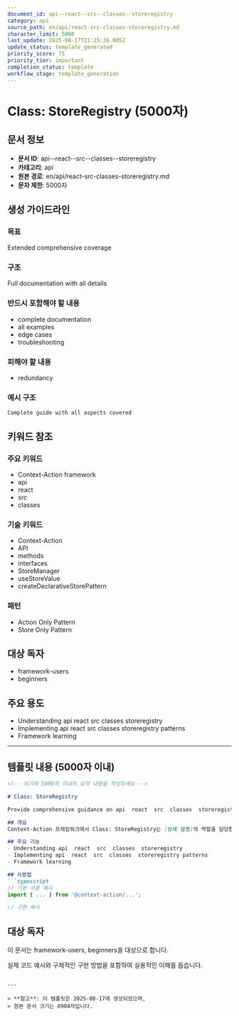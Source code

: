 ```yaml
---
document_id: api--react--src--classes--storeregistry
category: api
source_path: en/api/react-src-classes-storeregistry.md
character_limit: 5000
last_update: 2025-08-17T21:25:26.005Z
update_status: template_generated
priority_score: 75
priority_tier: important
completion_status: template
workflow_stage: template_generation
---
```


# Class: StoreRegistry (5000자)

## 문서 정보
- **문서 ID**: api--react--src--classes--storeregistry
- **카테고리**: api
- **원본 경로**: en/api/react-src-classes-storeregistry.md
- **문자 제한**: 5000자

## 생성 가이드라인

### 목표
Extended comprehensive coverage

### 구조
Full documentation with all details

### 반드시 포함해야 할 내용
- complete documentation
- all examples
- edge cases
- troubleshooting

### 피해야 할 내용  
- redundancy

### 예시 구조
```
Complete guide with all aspects covered
```

## 키워드 참조

### 주요 키워드
- Context-Action framework
- api
- react
- src
- classes

### 기술 키워드
- Context-Action
- API
- methods
- interfaces
- StoreManager
- useStoreValue
- createDeclarativeStorePattern

### 패턴
- Action Only Pattern
- Store Only Pattern

## 대상 독자
- framework-users
- beginners

## 주요 용도
- Understanding api  react  src  classes  storeregistry
- Implementing api  react  src  classes  storeregistry patterns
- Framework learning

---

## 템플릿 내용 (5000자 이내)

```markdown
<!-- 여기에 5000자 이내의 요약 내용을 작성하세요 -->

# Class: StoreRegistry

Provide comprehensive guidance on api  react  src  classes  storeregistry

## 개요
Context-Action 프레임워크에서 Class: StoreRegistry는 [상세 설명]의 역할을 담당합니다.

## 주요 기능
- Understanding api  react  src  classes  storeregistry
- Implementing api  react  src  classes  storeregistry patterns
- Framework learning

## 사용법
```typescript
// 기본 사용 예시
import { ... } from '@context-action/...';

// 구현 예시
```

## 대상 독자
이 문서는 framework-users, beginners을 대상으로 합니다.

실제 코드 예시와 구체적인 구현 방법을 포함하여 실용적인 이해를 돕습니다.
```

---

> **참고**: 이 템플릿은 2025-08-17에 생성되었으며, 
> 원본 문서 크기는 8904자입니다.
